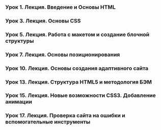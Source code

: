 ### Урок 1. Лекция. Введение и Основы HTML
### Урок 3. Лекция. Основы CSS
### Урок 5. Лекция. Работа с макетом и cоздание блочной структуры
### Урок 7. Лекция. Основы позиционирования
### Урок 10. Лекция. Основы создания адаптивного сайта
### Урок 13. Лекция. Структура HTML5 и методология БЭМ
### Урок 15. Лекция. Новые возможности CSS3. Добавление анимации
### Урок 17. Лекция. Проверка сайта на ошибки и вспомогательные инструменты